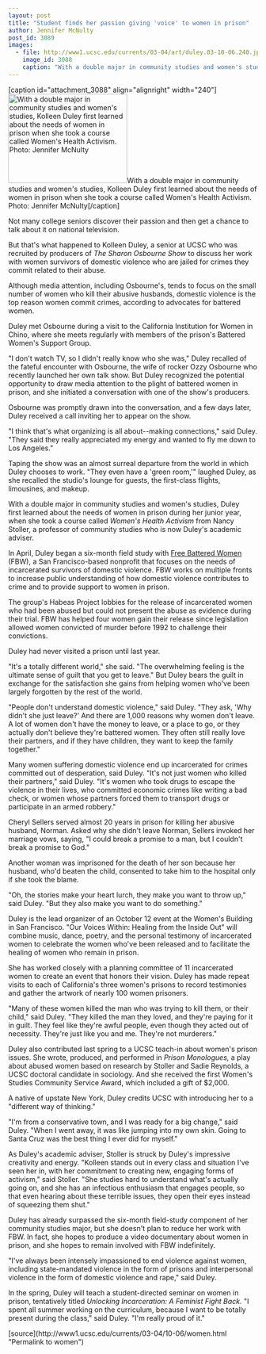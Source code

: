 ```yaml
---
layout: post
title: "Student finds her passion giving 'voice' to women in prison"
author: Jennifer McNulty
post_id: 3089
images:
  - file: http://www1.ucsc.edu/currents/03-04/art/duley.03-10-06.240.jpg
    image_id: 3088
    caption: "With a double major in community studies and women's studies, Kolleen Duley first learned about the needs of women in prison when she took a course called Women's Health Activism. Photo: Jennifer McNulty"
---
```


[caption id="attachment_3088" align="alignright" width="240"]<a href="http://localhost/mysite/wp-content/uploads/2003/10/duley.03-10-06.240.jpg"><img class="size-full wp-image-3088" src="http://localhost/mysite/wp-content/uploads/2003/10/duley.03-10-06.240.jpg" alt="With a double major in community studies and women's studies, Kolleen Duley first learned about the needs of women in prison when she took a course called Women's Health Activism. Photo: Jennifer McNulty" width="240" height="180" /></a>With a double major in community studies and women's studies, Kolleen Duley first learned about the needs of women in prison when she took a course called Women's Health Activism. Photo: Jennifer McNulty[/caption]
<p>
  Not many college seniors discover their passion and then get a chance to talk about it on national television.<br>
</p>
<p>
  But that's what happened to Kolleen Duley, a senior at UCSC who was recruited by producers of <i>The Sharon Osbourne Show</i> to discuss her work with women survivors of domestic violence who are jailed for crimes they commit related to their abuse.
</p>
<p>
  Although media attention, including Osbourne's, tends to focus on the small number of women who kill their abusive husbands, domestic violence is the top reason women commit crimes, according to advocates for battered women.<br>
</p>
<p>
  Duley met Osbourne during a visit to the California Institution for Women in Chino, where she meets regularly with members of the prison's Battered Women's Support Group.<br>
</p>
<p>
  "I don't watch TV, so I didn't really know who she was," Duley recalled of the fateful encounter with Osbourne, the wife of rocker Ozzy Osbourne who recently launched her own talk show. But Duley recognized the potential opportunity to draw media attention to the plight of battered women in prison, and she initiated a conversation with one of the show's producers.
</p>
<p>
  Osbourne was promptly drawn into the conversation, and a few days later, Duley received a call inviting her to appear on the show.<br>
</p>
<p>
  "I think that's what organizing is all about--making connections," said Duley. "They said they really appreciated my energy and wanted to fly me down to Los Angeles."<br>
</p>
<p>
  Taping the show was an almost surreal departure from the world in which Duley chooses to work. "They even have a 'green room,'" laughed Duley, as she recalled the studio's lounge for guests, the first-class flights, limousines, and makeup.<br>
</p>
<p>
  With a double major in community studies and women's studies, Duley<br>
  first learned about the needs of women in prison during her junior year, when she took a course called <i>Women's Health Activism</i> from Nancy Stoller, a professor of community studies who is now Duley's academic adviser.<br>
</p>
<p>
  In April, Duley began a six-month field study with <a href="http://www.freebatteredwomen.org">Free Battered Women</a> (FBW), a San Francisco-based nonprofit that focuses on the needs of incarcerated survivors of domestic violence. FBW works on multiple fronts to increase public understanding of how domestic violence contributes to crime and to provide support to women in prison.
</p>
<p>
  The group's Habeas Project lobbies for the release of incarcerated women who had been abused but could not present the abuse as evidence during their trial. FBW has helped four women gain their release since legislation allowed women convicted of murder before 1992 to challenge their convictions.<br>
</p>
<p>
  Duley had never visited a prison until last year.<br>
</p>
<p>
  "It's a totally different world," she said. "The overwhelming feeling is the ultimate sense of guilt that you get to leave." But Duley bears the guilt in exchange for the satisfaction she gains from helping women who've been largely forgotten by the rest of the world.<br>
</p>
<p>
  "People don't understand domestic violence," said Duley. "They ask, 'Why didn't she just leave?' And there are 1,000 reasons why women don't leave. A lot of women don't have the money to leave, or a place to go, or they actually don't believe they're battered women. They often still really love their partners, and if they have children, they want to keep the family together."<br>
</p>
<p>
  Many women suffering domestic violence end up incarcerated for crimes committed out of desperation, said Duley. "It's not just women who killed their partners," said Duley. "It's women who took drugs to escape the violence in their lives, who committed economic crimes like writing a bad check, or women whose partners forced them to transport drugs or participate in an armed robbery."<br>
</p>
<p>
  Cheryl Sellers served almost 20 years in prison for killing her abusive husband, Norman. Asked why she didn't leave Norman, Sellers invoked her marriage vows, saying, "I could break a promise to a man, but I couldn't break a promise to God."<br>
</p>
<p>
  Another woman was imprisoned for the death of her son because her husband, who'd beaten the child, consented to take him to the hospital only if she took the blame.<br>
</p>
<p>
  "Oh, the stories make your heart lurch, they make you want to throw up," said Duley. "But they also make you want to do something."<br>
</p>
<p>
  Duley is the lead organizer of an October 12 event at the Women's Building in San Francisco. "Our Voices Within: Healing from the Inside Out" will combine music, dance, poetry, and the personal testimony of incarcerated women to celebrate the women who've been released and to facilitate the healing of women who remain in prison.<br>
</p>
<p>
  She has worked closely with a planning committee of 11 incarcerated women to create an event that honors their vision. Duley has made repeat visits to each of California's three women's prisons to record testimonies and gather the artwork of nearly 100 women prisoners.<br>
</p>
<p>
  "Many of these women killed the man who was trying to kill them, or their child," said Duley. "They killed the man they loved, and they're paying for it in guilt. They feel like they're awful people, even though they acted out of necessity. They're just like you and me. They're not murderers."<br>
</p>
<p>
  Duley also contributed last spring to a UCSC teach-in about women's prison issues. She wrote, produced, and performed in <i>Prison Monologues,</i> a play about abused women based on research by Stoller and Sadie Reynolds, a UCSC doctoral candidate in sociology. And she received the first Women's Studies Community Service Award, which included a gift of $2,000.<br>
</p>
<p>
  A native of upstate New York, Duley credits UCSC with introducing her to a "different way of thinking."<br>
</p>
<p>
  "I'm from a conservative town, and I was ready for a big change," said Duley. "When I went away, it was like jumping into my own skin. Going to Santa Cruz was the best thing I ever did for myself."<br>
</p>
<p>
  As Duley's academic adviser, Stoller is struck by Duley's impressive creativity and energy. "Kolleen stands out in every class and situation I've seen her in, with her commitment to creating new, engaging forms of activism," said Stoller. "She studies hard to understand what's actually going on, and she has an infectious enthusiasm that engages people, so that even hearing about these terrible issues, they open their eyes instead of squeezing them shut."<br>
</p>
<p>
  Duley has already surpassed the six-month field-study component of her community studies major, but she doesn't plan to reduce her work with FBW. In fact, she hopes to produce a video documentary about women in prison, and she hopes to remain involved with FBW indefinitely.<br>
</p>
<p>
  "I've always been intensely impassioned to end violence against women, including state-mandated violence in the form of prisons and interpersonal violence in the form of domestic violence and rape," said Duley.<br>
</p>
<p>
  In the spring, Duley will teach a student-directed seminar on women in prison, tentatively titled <i>Unlocking Incarceration: A Feminist Fight Back.</i> "I spent all summer working on the curriculum, because I want to be totally present during the class," said Duley. "I'm really proud of it."
</p>
[source](http://www1.ucsc.edu/currents/03-04/10-06/women.html "Permalink to women")

